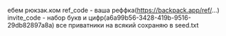 ебем рюкзак.ком
ref_code - ваша реффка(https://backpack.app/ref/...)
invite_code - набор букв и цифр(a6a99b56-3428-419b-9516-29db82897a8a)
все приватники на всякий сохраняю в seed.txt

